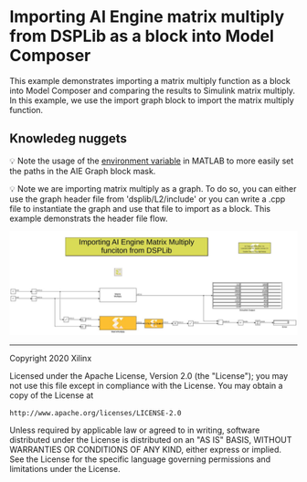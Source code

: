 # Importing AI Engine matrix multiply from DSPLib as a block into Model Composer

This example demonstrates importing a matrix multiply function as a block into Model Composer and comparing the results to Simulink matrix multiply. In this example, we use the import graph block to import the matrix multiply function.

## Knowledeg nuggets

:bulb: Note the usage of the [environment variable](https://www.mathworks.com/help/matlab/ref/setenv.html) in MATLAB to more easily set the paths in the AIE Graph block mask.

:bulb: Note we are importing matrix multiply as a graph. To do so, you can either use the graph header file from 'dsplib/L2/include' or you can write a .cpp file to instantiate the graph and use that file to import as a block. This example demonstrats the header file flow.

![](images/screen_shot1.PNG)

------------
Copyright 2020 Xilinx

Licensed under the Apache License, Version 2.0 (the "License");
you may not use this file except in compliance with the License.
You may obtain a copy of the License at

    http://www.apache.org/licenses/LICENSE-2.0

Unless required by applicable law or agreed to in writing, software
distributed under the License is distributed on an "AS IS" BASIS,
WITHOUT WARRANTIES OR CONDITIONS OF ANY KIND, either express or implied.
See the License for the specific language governing permissions and
limitations under the License.
